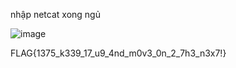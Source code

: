 nhập netcat xong ngủ

![image](https://user-images.githubusercontent.com/128712571/236631555-b4b4e99f-0226-4d98-90a1-d4facd983191.png)

FLAG{1375_k339_17_u9_4nd_m0v3_0n_2_7h3_n3x7!}
